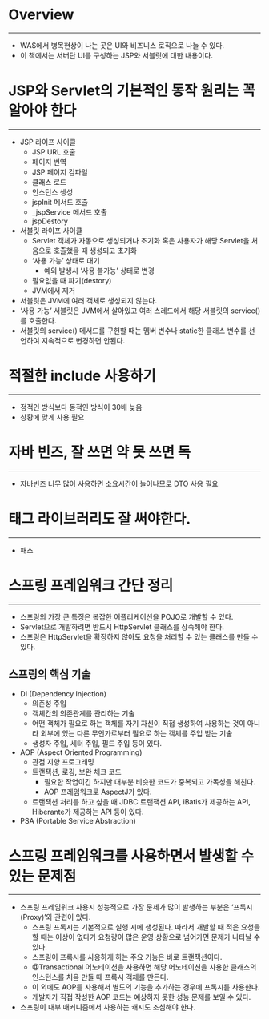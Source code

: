 # Overview

---

- WAS에서 병목현상이 나는 곳은 UI와 비즈니스 로직으로 나눌 수 있다.
- 이 책에서는 서버단 UI를 구성하는 JSP와 서블릿에 대한 내용이다.

# JSP와 Servlet의 기본적인 동작 원리는 꼭 알아야 한다

---

- JSP 라이프 사이클
    - JSP URL 호출
    - 페이지 번역
    - JSP 페이지 컴파일
    - 클래스 로드
    - 인스턴스 생성
    - jspInit 메서드 호출
    - _jspService 메서드 호출
    - jspDestory
- 서블릿 라이프 사이클
    - Servlet 객체가 자동으로 생성되거나 초기화 혹은 사용자가 해당 Servlet을 처음으로 호출했을 때 생성되고 초기화
    - ‘사용 가능’ 상태로 대기
        - 예외 발생시 ‘사용 불가능’ 상태로 변경
    - 필요없을 때 파기(destory)
    - JVM에서 제거
- 서블릿은 JVM에 여러 객체로 생성되지 않는다.
- ‘사용 가능’ 서블릿은 JVM에서 살아있고 여러 스레드에서 해당 서블릿의 service()를 호출한다.
- 서블릿의 service() 메서드를 구현할 때는 멤버 변수나 static한 클래스 변수를 선언하여 지속적으로 변경하면 안된다.

# 적절한 include 사용하기

---

- 정적인 방식보다 동적인 방식이 30배 늦음
- 상황에 맞게 사용 필요

# 자바 빈즈, 잘 쓰면 약 못 쓰면 독

---

- 자바빈즈 너무 많이 사용하면 소요시간이 늘어나므로 DTO 사용 필요

# 태그 라이브러리도 잘 써야한다.

---

- 패스

# 스프링 프레임워크 간단 정리

---

- 스프링의 가장 큰 특징은 복잡한 어플리케이션을 POJO로 개발할 수 있다.
- Servlet으로 개발하려면 반드시 HttpServlet 클래스를 상속해야 한다.
- 스프링은 HttpServlet을 확장하지 않아도 요청을 처리할 수 있는 클래스를 만들 수 있다.

## 스프링의 핵심 기술

- DI (Dependency Injection)
    - 의존성 주입
    - 객체간의 의존관계를 관리하는 기술
    - 어떤 객체가 필요로 하는 객체를 자기 자신이 직접 생성하여 사용하는 것이 아니라 외부에 있는 다른 무언가로부터 필요로 하는 객체를 주입 받는 기술
    - 생성자 주입, 세터 주입, 필드 주입 등이 있다.
- AOP (Aspect Oriented Programming)
    - 관점 지향 프로그래밍
    - 트랜잭션, 로깅, 보완 체크 코드
        - 필요한 작업이긴 하지만 대부분 비슷한 코드가 중복되고 가독성을 해친다.
        - AOP 프레임워크로 AspectJ가 있다.
    - 트랜잭션 처리를 하고 싶을 때 JDBC 트랜잭션 API, iBatis가 제공하는 API, Hiberante가 제공하는 API 등이 있다.
- PSA (Portable Service Abstraction)

# 스프링 프레임워크를 사용하면서 발생할 수 있는 문제점

---

- 스프링 프레임워크 사용시 성능적으로 가장 문제가 많이 발생하는 부분은 ‘프록시(Proxy)’와 관련이 있다.
    - 스프링 프록시는 기본적으로 실행 시에 생성된다. 따라서 개발할 때 적은 요청을 할 때는 이상이 없다가 요청량이 많은 운영 상황으로 넘어가면 문제가 나타날 수 있다.
    - 스프링이 프록시를 사용하게 하는 주요 기능은 바로 트랜잭션이다.
    - @Transactional 어노테이션을 사용하면 해당 어노테이션을 사용한 클래스의 인스턴스를 처음 만들 때 프록시 객체를 만든다.
    - 이 외에도 AOP를 사용해서 별도의 기능을 추가하는 경우에 프록시를 사용한다.
    - 개발자가 직접 작성한 AOP 코드는 예상하지 못한 성능 문제를 보일 수 있다.
- 스프링이 내부 매커니즘에서 사용하는 캐시도 조심해야 한다.
